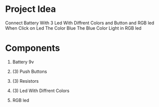 # Project Idea

Connect Battery With 3 Led With Diffrent Colors and Button and RGB led When Click on Led The Color Blue The Blue Color Light in RGB led

# Components

1. Battery 9v

2. (3) Push Buttons

3. (3) Resistors

4. (3) Led With Diffrent Colors

5. RGB led
